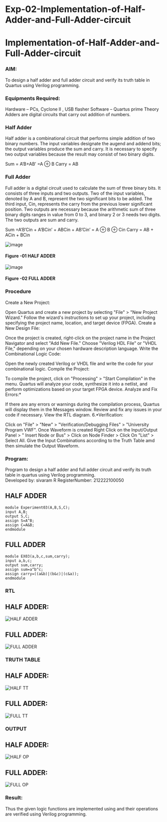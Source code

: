 # Exp-02-Implementation-of-Half-Adder-and-Full-Adder-circuit

# Implementation-of-Half-Adder-and-Full-Adder-circuit
### AIM:
To design a half adder and full adder circuit and verify its truth table in Quartus using Verilog programming.

### Equipments Required:
Hardware – PCs, Cyclone II , USB flasher
Software – Quartus prime
Theory
Adders are digital circuits that carry out addition of numbers.

### Half Adder
Half adder is a combinational circuit that performs simple addition of two binary numbers. The input variables designate the augend and addend bits; the output variables produce the sum and carry. It is necessary to specify two output variables because the result may consist of two binary digits.

Sum = A’B+AB’ =A ⊕ B Carry = AB

### Full Adder
Full adder is a digital circuit used to calculate the sum of three binary bits. It consists of three inputs and two outputs. Two of the input variables, denoted by A and B, represent the two significant bits to be added. The third input, Cin, represents the carry from the previous lower significant position. Two outputs are necessary because the arithmetic sum of three binary digits ranges in value from 0 to 3, and binary 2 or 3 needs two digits. The two outputs are sum and carry.

Sum =A’B’Cin + A’BCin’ + ABCin + AB’Cin’ = A ⊕ B ⊕ Cin Carry = AB + ACin + BCin

 ![image](https://user-images.githubusercontent.com/36288975/163552156-a13e5a56-c638-4110-97d9-8896907c8d25.png)

#### Figure -01 HALF ADDER 


![image](https://user-images.githubusercontent.com/36288975/163552057-b3547877-6d07-45b4-b7e0-bcfebfad9e1d.png)

#### Figure -02 FULL ADDER 

### Procedure
Create a New Project:

Open Quartus and create a new project by selecting "File" > "New Project Wizard."
Follow the wizard's instructions to set up your project, including specifying the project name, location, and target device (FPGA).
Create a New Design File:

Once the project is created, right-click on the project name in the Project Navigator and select "Add New File."
Choose "Verilog HDL File" or "VHDL File," depending on your chosen hardware description language.
Write the Combinational Logic Code:

Open the newly created Verilog or VHDL file and write the code for your combinational logic.
Compile the Project:

To compile the project, click on "Processing" > "Start Compilation" in the menu.
Quartus will analyze your code, synthesize it into a netlist, and perform optimizations based on your target FPGA device.
Analyze and Fix Errors:*

If there are any errors or warnings during the compilation process, Quartus will display them in the Messages window.
Review and fix any issues in your code if necessary.
View the RTL diagram.
6.*Verification:

Click on "File" > "New" > "Verification/Debugging Files" > "University Program VWF".
Once Waveform is created Right Click on the Input/Output Panel > " Insert Node or Bus" > Click on Node Finder > Click On "List" > Select All.
Give the Input Combinations according to the Truth Table amd then simulate the Output Waveform.

### Program:
Program to design a half adder and full adder circuit and verify its truth table in quartus using Verilog programming.<br>
Developed by: sivaram R
RegisterNumber:  212222100050

## HALF ADDER
```
module Experiment03(A,B,S,C);
input A,B;
output S,C;
assign S=A^B;
assign C=A&B;
endmodule
```
## FULL ADDER
```
module EX03(a,b,c,sum,carry);
input a,b,c;
output sum,carry;
assign sum=a^b^c;
assign carry=((a&b)|(b&c)|(c&a));
endmodule
```
### RTL
## HALF ADDER:
![HALF ADDER](https://github.com/sivaram-R/Exp-03-Implementation-of-Half-Adder-and-Full-Adder-circuit/assets/121165794/f77b79a7-cc0a-46b9-a4aa-699ce0cf2ea0)
## FULL ADDER:
![FULL ADDER](https://github.com/sivaram-R/Exp-03-Implementation-of-Half-Adder-and-Full-Adder-circuit/assets/121165794/5a433ae4-2b57-4d17-af44-710b1623cca3)

### TRUTH TABLE 
## HALF ADDER:
![HALF TT](https://github.com/sivaram-R/Exp-03-Implementation-of-Half-Adder-and-Full-Adder-circuit/assets/121165794/1c4f44c1-bb76-4799-85e8-5ce93bc154ce)
## FULL ADDER:
![FULL TT](https://github.com/sivaram-R/Exp-03-Implementation-of-Half-Adder-and-Full-Adder-circuit/assets/121165794/ea267b18-45ab-4e86-bb0e-47ca30887e7b)

### OUTPUT
## HALF ADDER:
![HALF OP](https://github.com/sivaram-R/Exp-03-Implementation-of-Half-Adder-and-Full-Adder-circuit/assets/121165794/ba511ec4-85ae-4e29-85ba-dda83a9fa474)
## FULL ADDER:
![FULL OP](https://github.com/sivaram-R/Exp-03-Implementation-of-Half-Adder-and-Full-Adder-circuit/assets/121165794/284ca748-8f20-453e-adfb-e63a9ef1ccb4)

### Result:
Thus the given logic functions are implemented using and their operations are verified using Verilog programming.
